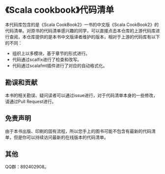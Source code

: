 # 《Scala cookbook》代码清单


本代码库包含的是《Scala CookBook2》一书的中文版《Scala CookBook2》的代码清单。对原书的代码清单感兴趣的同学，可以直接点击本仓库的上游代码库进行查阅，本仓库提供的是本书中文版译者维护的版本，相对于上游的代码库有以下的不同：

- 组织上以多模块，基于章节的形式进行。
- 代码通过scalfix进行了检查和改写。
- 代码通过scalafmt插件进行了对应的自动格式化。

## 勘误和贡献

本书的相关勘误、疑问读者可以通过issue进行，对于代码清单本身的一些修改，请通过Pull Request进行。

## 免责声明

由于本书出版、印刷的固有流程，所以您手上的图书可能不包含有最新的代码清单，但是你可以持续访问最新的在线版本的代码清单。

## 其他

QQ群：892402908。